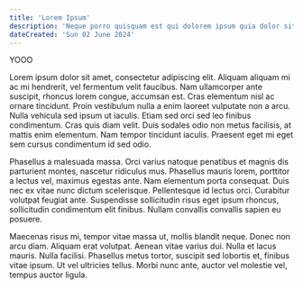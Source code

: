 ```yaml
---
title: 'Lorem Ipsum'
description: 'Neque porro quisquam est qui dolorem ipsum quia dolor sit amet, consectetur, adipisci velit...'
dateCreated: 'Sun 02 June 2024'
---
```

YOOO

Lorem ipsum dolor sit amet, consectetur adipiscing elit. Aliquam aliquam mi ac mi hendrerit, vel fermentum velit faucibus. Nam ullamcorper ante suscipit, rhoncus lorem congue, accumsan est. Cras elementum nisl ac ornare tincidunt. Proin vestibulum nulla a enim laoreet vulputate non a arcu. Nulla vehicula sed ipsum ut iaculis. Etiam sed orci sed leo finibus condimentum. Cras quis diam velit. Duis sodales odio non metus facilisis, at mattis enim elementum. Nam tempor tincidunt iaculis. Praesent eget mi eget sem cursus condimentum id sed odio.

Phasellus a malesuada massa. Orci varius natoque penatibus et magnis dis parturient montes, nascetur ridiculus mus. Phasellus mauris lorem, porttitor a lectus vel, maximus egestas ante. Nam elementum porta consequat. Duis nec ex vitae nunc dictum scelerisque. Pellentesque id lectus orci. Curabitur volutpat feugiat ante. Suspendisse sollicitudin risus eget ipsum rhoncus, sollicitudin condimentum elit finibus. Nullam convallis convallis sapien eu posuere.

Maecenas risus mi, tempor vitae massa ut, mollis blandit neque. Donec non arcu diam. Aliquam erat volutpat. Aenean vitae varius dui. Nulla et lacus mauris. Nulla facilisi. Phasellus metus tortor, suscipit sed lobortis et, finibus vitae ipsum. Ut vel ultricies tellus. Morbi nunc ante, auctor vel molestie vel, tempus auctor ligula.
